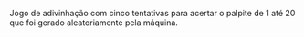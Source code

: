 Jogo de adivinhação com cinco tentativas para acertar o palpite de 1 até 20 que foi gerado aleatoriamente pela máquina.
